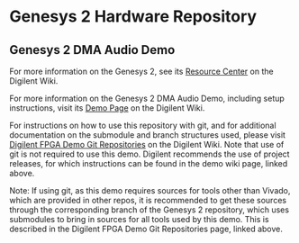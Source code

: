 # Genesys 2 Hardware Repository

## Genesys 2 DMA Audio Demo

For more information on the Genesys 2, see its [Resource Center](https://reference.digilentinc.com/programmable-logic/genesys-2/start) on the Digilent Wiki.

For more information on the Genesys 2 DMA Audio Demo, including setup instructions, visit its [Demo Page](https://digilent.com/reference/programmable-logic/genesys-2/demos/dma-audio) on the Digilent Wiki.

For instructions on how to use this repository with git, and for additional documentation on the submodule and branch structures used, please visit [Digilent FPGA Demo Git Repositories](https://reference.digilentinc.com/reference/programmable-logic/documents/git) on the Digilent Wiki. Note that use of git is not required to use this demo. Digilent recommends the use of project releases, for which instructions can be found in the demo wiki page, linked above.

Note: If using git, as this demo requires sources for tools other than Vivado, which are provided in other repos, it is recommended to get these sources through the corresponding branch of the  Genesys 2 repository, which uses submodules to bring in sources for all tools used by this demo. This is described in the Digilent FPGA Demo Git Repositories page, linked above.